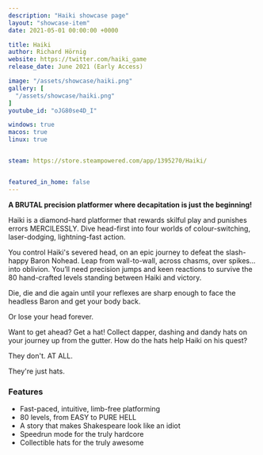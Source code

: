 ```yaml
---
description: "Haiki showcase page"
layout: "showcase-item"
date: 2021-05-01 00:00:00 +0000

title: Haiki
author: Richard Hörnig
website: https://twitter.com/haiki_game
release_date: June 2021 (Early Access)

image: "/assets/showcase/haiki.png"
gallery: [
  "/assets/showcase/haiki.png"
]
youtube_id: "oJG80se4D_I"

windows: true
macos: true
linux: true


steam: https://store.steampowered.com/app/1395270/Haiki/


featured_in_home: false
---
```


<p>
  <strong>A BRUTAL precision platformer where decapitation is just the beginning!</strong>
</p>
<p>
  Haiki is a diamond-hard platformer that rewards skilful play and punishes
  errors MERCILESSLY. Dive head-first into four worlds of colour-switching,
  laser-dodging, lightning-fast action.
</p>
<p>
  You control Haiki's severed head, on an epic journey to defeat the slash-happy
  Baron Nohead. Leap from wall-to-wall, across chasms, over spikes... into
  oblivion. You’ll need precision jumps and keen reactions to survive the 80
  hand-crafted levels standing between Haiki and victory.
</p>
<p>
  Die, die and die again until your reflexes are sharp enough to face the
  headless Baron and get your body back.
</p>
<p>
  Or lose your head forever.
</p>
<p>
  Want to get ahead? Get a hat! Collect dapper, dashing and dandy hats on your
  journey up from the gutter. How do the hats help Haiki on his quest?
</p>
<p>
  They don't. AT ALL.
</p>
<p>
  They're just hats.
</p>
<h3>Features</h3>
<ul>
  <li>Fast-paced, intuitive, limb-free platforming</li>
  <li>80 levels, from EASY to PURE HELL</li>
  <li>A story that makes Shakespeare look like an idiot</li>
  <li>Speedrun mode for the truly hardcore</li>
  <li>Collectible hats for the truly awesome</li>
</ul>
